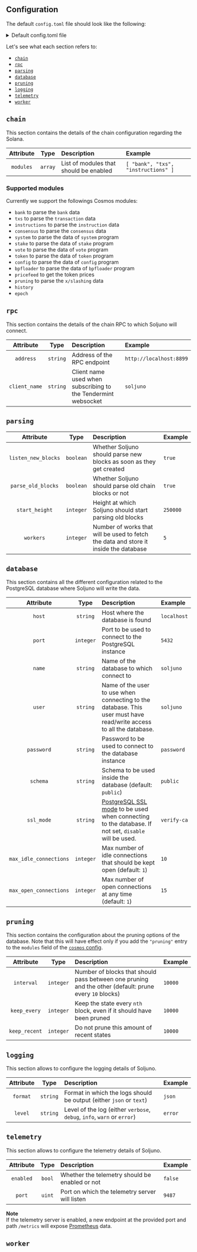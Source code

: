 ## Configuration
The default `config.toml` file should look like the following:

<details>

<summary>Default config.toml file</summary>

```toml

[chain]
  modules = []

[database]
  host = "localhost"
  max_idle_connections = 1
  max_open_connections = 1
  name = "database-name"
  password = "password"
  port = 5432
  schema = "public"
  ssl_mode = ""
  user = "user"

[logging]
  format = "text"
  level = "debug"

[parsing]
  listen_new_blocks = true
  parse_old_blocks = true
  start_slot = 1
  workers = 1

[pruning]
  interval = 10
  keep_every = 500
  keep_recent = 100

[rpc]
  address = "http://localhost:8899"
  client_name = "soljuno"

[telemetry]
  port = 9487

[worker]
  poll_size = 5000
```

</details>

Let's see what each section refers to:

- [`chain`](#chain)
- [`rpc`](#rpc)
- [`parsing`](#parsing)
- [`database`](#database)
- [`pruning`](#pruning)
- [`logging`](#logging)
- [`telemetry`](#telemetry)
- [`worker`](#worker)


## `chain`

This section contains the details of the chain configuration regarding the Solana.

| Attribute | Type | Description | Example |
| :-------: | :---: | :--------- | :------ |
| `modules` | `array` | List of modules that should be enabled | `[ "bank", "txs", "instructions" ]` |

### Supported modules
Currently we support the followings Cosmos modules:

- `bank` to parse the `bank` data
- `txs` to parse the `transaction` data
- `instructions` to parse the `instruction` data
- `consensus` to parse the `consensus` data
- `system` to parse the data of `system` program
- `stake` to parse the data of `stake` program
- `vote` to parse the data of `vote` program
- `token` to parse the data of `token` program
- `config` to parse the data of `config` program
- `bpfloader` to parse the data of `bpfloader` program
- `pricefeed` to get the token prices
- `pruning` to parse the `x/slashing` data
- `history`
- `epoch`

## `rpc`
This section contains the details of the chain RPC to which Soljuno will connect.

| Attribute | Type | Description | Example |
| :-------: | :---: | :--------- | :------ |
| `address` | `string` | Address of the RPC endpoint | `http://localhost:8899` |
| `client_name` | `string` | Client name used when subscribing to the Tendermint websocket | `soljuno` |

## `parsing`

| Attribute | Type | Description | Example |
| :-------: | :---: | :--------- | :------ |
| `listen_new_blocks` | `boolean` | Whether Soljuno should parse new blocks as soon as they get created | `true` | 
| `parse_old_blocks` | `boolean` | Whether Soljuno should parse old chain blocks or not | `true` | 
| `start_height` | `integer` | Height at which Soljuno should start parsing old blocks | `250000` | 
| `workers` | `integer` | Number of works that will be used to fetch the data and store it inside the database | `5` |

## `database`
This section contains all the different configuration related to the PostgreSQL database where Soljuno will write the data.

| Attribute | Type | Description | Example |
| :-------: | :---: | :--------- | :------ |
| `host` | `string` | Host where the database is found | `localhost` | 
| `port` | `integer` | Port to be used to connect to the PostgreSQL instance | `5432` |
| `name` | `string` | Name of the database to which connect to | `soljuno` | 
| `user` | `string` | Name of the user to use when connecting to the database. This user must have read/write access to all the database. | `soljuno` | 
| `password` | `string` | Password to be used to connect to the database instance | `password` | 
| `schema` | `string` | Schema to be used inside the database (default: `public`) | `public` | 
| `ssl_mode` | `string` | [PostgreSQL SSL mode](https://www.postgresql.org/docs/9.1/libpq-ssl.html) to be used when connecting to the database. If not set, `disable` will be used. | `verify-ca` |
| `max_idle_connections` | `integer` | Max number of idle connections that should be kept open (default: `1`) | `10` |
| `max_open_connections` | `integer` | Max number of open connections at any time (default: `1`) | `15` | 

## `pruning`
This section contains the configuration about the pruning options of the database. Note that this will have effect only
if you add the `"pruning"` entry to the `modules` field of the [`cosmos` config](#cosmos).

| Attribute | Type | Description | Example |
| :-------: | :---: | :--------- | :------ |
| `interval` | `integer` | Number of blocks that should pass between one pruning and the other (default: prune every `10` blocks) | `10000` | 
| `keep_every` | `integer` | Keep the state every `nth` block, even if it should have been pruned | `10000` | 
| `keep_recent` | `integer` | Do not prune this amount of recent states | `10000` |

## `logging`
This section allows to configure the logging details of Soljuno.

| Attribute | Type | Description | Example |
| :-------: | :---: | :--------- | :------ |
| `format` | `string` | Format in which the logs should be output (either `json` or `text`) | `json` | 
| `level` | `string` | Level of the log (either `verbose`, `debug`, `info`, `warn` or `error`) | `error` | 

## `telemetry`
This section allows to configure the telemetry details of Soljuno.

| Attribute | Type | Description | Example |
| :-------: | :---: | :--------- | :------ |
| `enabled` | `bool` | Whether the telemetry should be enabled or not | `false` | 
| `port` | `uint` | Port on which the telemetry server will listen | `9487` | 

**Note**  
If the telemetry server is enabled, a new endpoint at the provided port and path `/metrics` will expose [Prometheus](https://prometheus.io/) data.

## `worker`